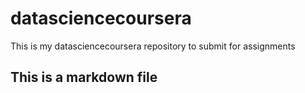 datasciencecoursera
===================

This is my datasciencecoursera repository to submit for assignments
## This is a markdown file
